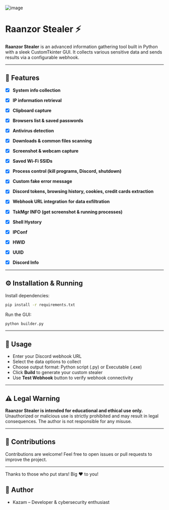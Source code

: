 ![image](https://github.com/user-attachments/assets/c0f53c12-768f-435d-9bbe-c6c2e110d4d0)


# Raanzor Stealer ⚡️

**Raanzor Stealer** is an advanced information gathering tool built in Python with a sleek CustomTkinter GUI. It collects various sensitive data and sends results via a configurable webhook.

---

## 🚀 Features
- [x] **System info collection**  
- [x] **IP information retrieval**  
- [x] **Clipboard capture**  
- [x] **Browsers list & saved passwords**  
- [x] **Antivirus detection**  
- [x] **Downloads & common files scanning**  
- [x] **Screenshot & webcam capture**  
- [x] **Saved Wi-Fi SSIDs**  
- [x] **Process control (kill programs, Discord, shutdown)**  
- [x] **Custom fake error message**  
- [x] **Discord tokens, browsing history, cookies, credit cards extraction**  
- [x] **Webhook URL integration for data exfiltration**  
- [x] **TskMgr INFO (get screenshot & running processes)**  
- [x] **Shell Hystory**  
- [x] **IPConf**
- [x] **HWID**
- [x] **UUID**
- [x] **Discord Info**


---

## ⚙️ Installation & Running

Install dependencies:

```bash
pip install -r requirements.txt
````

Run the GUI:

```bash
python builder.py
```

---

## 🎯 Usage

* Enter your Discord webhook URL
* Select the data options to collect
* Choose output format: Python script (.py) or Executable (.exe)
* Click **Build** to generate your custom stealer
* Use **Test Webhook** button to verify webhook connectivity

---

## ⚠️ Legal Warning

**Raanzor Stealer is intended for educational and ethical use only.**
Unauthorized or malicious use is strictly prohibited and may result in legal consequences.
The author is not responsible for any misuse.

---

## 🤝 Contributions

Contributions are welcome! Feel free to open issues or pull requests to improve the project.

---

Thanks to those who put stars! Big ❤️ to you!

## 👤 Author

* Kazam – Developer & cybersecurity enthusiast

